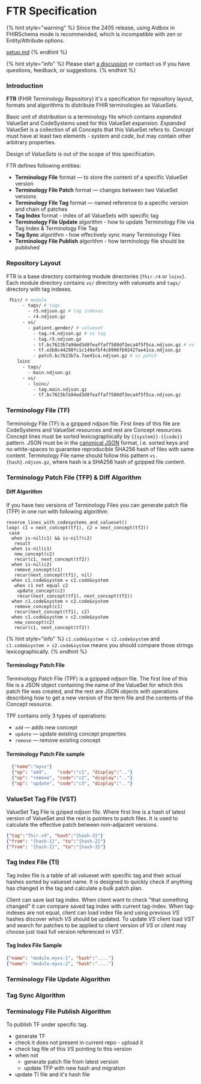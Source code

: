 # FTR Specification

{% hint style="warning" %}
Since the 2405 release, using Aidbox in FHIRSchema mode is recommended, which is incompatible with zen or Entity/Attribute options.

[setup.md](../../../../modules/profiling-and-validation/fhir-schema-validator/setup.md "mention")
{% endhint %}

{% hint style="info" %}
Please start [a discussion](https://github.com/Aidbox/Issues/discussions) or contact us if you have questions, feedback, or suggestions.
{% endhint %}

### Introduction

**FTR** (FHIR Terminology Repository) it's a specification for repository layout, formats and algorithms to distribute FHIR terminologies as ValueSets.

Basic unit of distribution is a terminology file which contains _expanded_ ValueSet and CodeSystems used for this ValueSet expansion. _Expanded_ ValueSet is a collection of all Concepts that this ValueSet refers to. _Concept_ must have at least two elements - _system_ and _code_, but may contain other arbitrary properties.

Design of _ValueSets_ is out of the scope of this specification.

FTR defines following entities:

* **Terminology File** format — to store the content of a specific ValueSet version
* **Terminology File Patch** format — changes between two ValueSet versions
* **Terminology File Tag** format — named reference to a specific version and chain of patches
* **Tag Index** format - index of all ValueSets with specific tag
* **Terminology File Update** algorithm - how to update Terminology File via Tag Index & Terminology File Tag
* **Tag Sync** algorithm - how effectively sync many Terminology Files
* **Terminology File Publish** algorithm - how terminology file should be published

### Repository Layout

FTR is a base directory containing module directories (`fhir.r4` or `loinc`). Each module directory contains `vs/` directory with valuesets and `tags/` directory with tag indexes.

```bash
 fhir/ # module
      - tags/ # tags
        - r5.ndjson.gz # tag indexes
        - r4.ndjson.gz
      - vs/ 
        - patient.gender/ # valueset
          - tag.r4.ndjson.gz # vs tag
          - tag.r5.ndjson.gz
          - tf.bc7623b7a94ed3d8feaffaf7580df3eca4f5f5ca.ndjson.gz # vs file
          - tf.e3b0c44298fc1c149afbf4c8996fb92427ae41ca.ndjson.gz
          - patch.bc7623b7a.7ae41ca.ndjson.gz # vs patch
    loinc
      - tags/
        - main.ndjson.gz
      - vs/ 
        - loinc/
          - tag.main.ndjson.gz
          - tf.bc7623b7a94ed3d8feaffaf7580df3eca4f5f5ca.ndjson.gz
```

### Terminology File (TF)

Terminology File (TF) is a gzipped ndjson file. First lines of this file are CodeSystems and ValueSet resources and rest are Concept resources. Concept lines must be sorted lexicographically by `{{system}}-{{code}}` pattern. JSON must be in the [canonical JSON](https://www.rfc-editor.org/rfc/rfc8785) format, i.e. sorted keys and no white-spaces to guarantee reproducible SHA256 hash of files with same content. Terminology File name should follow this pattern `vs.{hash}.ndjson.gz`, where hash is a SHA256 hash of gzipped file content.

### Terminology Patch File (TFP) & Diff Algorithm

#### Diff Algorithm

If you have two versions of Terminology Files you can generate patch file (TFP) in one run with following algorithm:

```
reserve_lines_with_codesystems_and_valueset()
loop( c1 = next_concept(tf1), c2 = next_concept(tf2))
 case
  when is-nil(c1) && is-nil?(c2)
   result
  when is-nil(c1)
   new_concept(c2)
   recur(c1, next_concept(tf2))
  when is-nil(c2)
   remove_concept(c1)
   recur(next_concept(tf1), nil)
  when c1.code&system = c2.code&system
   when c1 not equal c2
    update_concept(c2)
    recur(next_concept(tf1), next_concept(tf2))
  when c1.code&system < c2.code&system
   remove_concept(c1)
   recur(next_concept(tf1), c2)
  when c1.code&system > c2.code&system
   new_concept(c2)
   recur(c1, next_concept(tf2))
```

{% hint style="info" %}
`c1.code&system < c2.code&system` and `c1.code&system > c2.code&system` means you should compare those strings lexicographically.
{% endhint %}

#### Terminology Patch File

Terminology Patch File (TPF) is a gzipped ndjson file. The first line of this file is a JSON object containing the name of the ValueSet for which this patch file was created, and the rest are JSON objects with operations describing how to get a new version of the term file and the contents of the Concept resource.

TPF contains only 3 types of operations:

* `add` — adds new concept
* `update` — update existing concept properties
* `remove` — remove existing concept

#### Terminology Patch File sample

```json
  {"name":"myvs"}
  {"op": "add",    "code":"c1", "display":".."}
  {"op": "remove", "code":"c2", "display":".."}
  {"op": "update", "code":"c3", "display":".."}
```

### ValueSet Tag File (VST)

ValueSet Tag File is gziped ndjson file. Where first line is a hash of latest version of ValueSet and the rest is pointers to patch files. It is used to calculate the effective patch between non-adjacent versions.

```json
{"tag":"fhir.v4", "hash":"{hash-3}"}
{"from": "{hash-1}", "to":"{hash-2}"}
{"from": "{hash-2}", "to":"{hash-3}"}
```

### Tag Index File (TI)

Tag index file is a table of all valueset with specific tag and their actual hashes sorted by valueset name. It is designed to quickly check if anything has changed in the tag and calculate a bulk patch plan.

Client can save last tag index. When client want to check "that something changed" it can compare saved tag index with current tag-index. When tag-indexes are not equal, client can load index file and using previous _VS_ hashes discover which _VS_ should be updated. To update _VS_ client load _VST_ and search for patches to be applied to client version of _VS_ or client may choose just load full version referenced in _VST_.

#### Tag Index File Sample

```json
{"name": "module.myvs-1", "hash":"...."}
{"name": "module.myvs-2", "hash":"...."}
```

### Terminology File Update Algorithm

### Tag Sync Algorithm

### Terminology File Publish Algorithm

To publish TF under specific tag.

* generate TF
* check it does not present in current repo - upload it
* check tag file of this _VS_ pointing to this version
* when not
  * generate patch file from latest version
  * update TFP with new hash and migration
* update TI file and it's hash file
